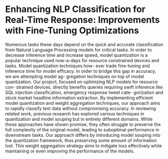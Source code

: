 # Enhancing NLP Classification for Real-Time Response: Improvements with Fine-Tuning Optimizations

Numerous tasks these days depend on the quick and accurate 
classification from Natural Language Processing models for critical tasks. 
In order to decrease inference time and increase speed, model
quantization is a popular technique used now-a-days for resource
constrained devices and tasks. Model quantization techniques how-
ever trade fine-tuning and inference time for model efficacy. In
order to bridge this gap in accuracy, we are attempting model ag-
gregation techniques on top of model quantization.
Our project, focused on optimizing NLP models for resource con-
strained devices, directly benefits queries requiring swift inference
like SQL injection classification, emergency response tweet cate-
gorization and stock market headline information extraction. By
implementing efficient model quantization and weight aggregation
techniques, our approach aims to rapidly classify text data without
compromising accuracy.
In reviewing related work, previous research has explored 
various techniques in quantization and model souping but in entirely
different domains. While these approaches have shown promise,
they often struggle to preserve the full complexity of the original
model, leading to suboptimal performance in downstream tasks.
Our approach differs by introducing model souping into the 
quantization framework, thus preserving some amount of information
lost. This weight aggregation strategy aims to mitigate loss 
effectively while maintaining or even 
improving the performance of the models.
